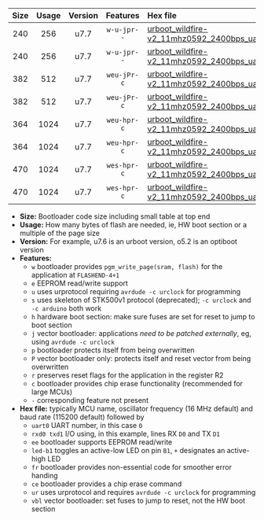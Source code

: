 |Size|Usage|Version|Features|Hex file|
|:-:|:-:|:-:|:-:|:--|
|240|256|u7.7|`w-u-jpr--`|[urboot_wildfire-v2_11mhz0592_2400bps_uart0_rxd0_txd1_led+b7_ur_vbl.hex](https://raw.githubusercontent.com/stefanrueger/urboot.hex/main/boards/wildfire-v2/fcpu_11mhz0592/2400_bps/urboot_wildfire-v2_11mhz0592_2400bps_uart0_rxd0_txd1_led+b7_ur_vbl.hex)|
|240|256|u7.7|`w-u-jpr--`|[urboot_wildfire-v2_11mhz0592_2400bps_uart1_rxd2_txd3_led+b7_ur_vbl.hex](https://raw.githubusercontent.com/stefanrueger/urboot.hex/main/boards/wildfire-v2/fcpu_11mhz0592/2400_bps/urboot_wildfire-v2_11mhz0592_2400bps_uart1_rxd2_txd3_led+b7_ur_vbl.hex)|
|382|512|u7.7|`weu-jPr-c`|[urboot_wildfire-v2_11mhz0592_2400bps_uart0_rxd0_txd1_ee_led+b7_fr_ce_ur_vbl.hex](https://raw.githubusercontent.com/stefanrueger/urboot.hex/main/boards/wildfire-v2/fcpu_11mhz0592/2400_bps/urboot_wildfire-v2_11mhz0592_2400bps_uart0_rxd0_txd1_ee_led+b7_fr_ce_ur_vbl.hex)|
|382|512|u7.7|`weu-jPr-c`|[urboot_wildfire-v2_11mhz0592_2400bps_uart1_rxd2_txd3_ee_led+b7_fr_ce_ur_vbl.hex](https://raw.githubusercontent.com/stefanrueger/urboot.hex/main/boards/wildfire-v2/fcpu_11mhz0592/2400_bps/urboot_wildfire-v2_11mhz0592_2400bps_uart1_rxd2_txd3_ee_led+b7_fr_ce_ur_vbl.hex)|
|364|1024|u7.7|`weu-hpr-c`|[urboot_wildfire-v2_11mhz0592_2400bps_uart0_rxd0_txd1_ee_led+b7_fr_ce_ur.hex](https://raw.githubusercontent.com/stefanrueger/urboot.hex/main/boards/wildfire-v2/fcpu_11mhz0592/2400_bps/urboot_wildfire-v2_11mhz0592_2400bps_uart0_rxd0_txd1_ee_led+b7_fr_ce_ur.hex)|
|364|1024|u7.7|`weu-hpr-c`|[urboot_wildfire-v2_11mhz0592_2400bps_uart1_rxd2_txd3_ee_led+b7_fr_ce_ur.hex](https://raw.githubusercontent.com/stefanrueger/urboot.hex/main/boards/wildfire-v2/fcpu_11mhz0592/2400_bps/urboot_wildfire-v2_11mhz0592_2400bps_uart1_rxd2_txd3_ee_led+b7_fr_ce_ur.hex)|
|470|1024|u7.7|`wes-hpr-c`|[urboot_wildfire-v2_11mhz0592_2400bps_uart0_rxd0_txd1_ee_led+b7_fr_ce.hex](https://raw.githubusercontent.com/stefanrueger/urboot.hex/main/boards/wildfire-v2/fcpu_11mhz0592/2400_bps/urboot_wildfire-v2_11mhz0592_2400bps_uart0_rxd0_txd1_ee_led+b7_fr_ce.hex)|
|470|1024|u7.7|`wes-hpr-c`|[urboot_wildfire-v2_11mhz0592_2400bps_uart1_rxd2_txd3_ee_led+b7_fr_ce.hex](https://raw.githubusercontent.com/stefanrueger/urboot.hex/main/boards/wildfire-v2/fcpu_11mhz0592/2400_bps/urboot_wildfire-v2_11mhz0592_2400bps_uart1_rxd2_txd3_ee_led+b7_fr_ce.hex)|

- **Size:** Bootloader code size including small table at top end
- **Usage:** How many bytes of flash are needed, ie, HW boot section or a multiple of the page size
- **Version:** For example, u7.6 is an urboot version, o5.2 is an optiboot version
- **Features:**
  + `w` bootloader provides `pgm_write_page(sram, flash)` for the application at `FLASHEND-4+1`
  + `e` EEPROM read/write support
  + `u` uses urprotocol requiring `avrdude -c urclock` for programming
  + `s` uses skeleton of STK500v1 protocol (deprecated); `-c urclock` and `-c arduino` both work
  + `h` hardware boot section: make sure fuses are set for reset to jump to boot section
  + `j` vector bootloader: applications *need to be patched externally*, eg, using `avrdude -c urclock`
  + `p` bootloader protects itself from being overwritten
  + `P` vector bootloader only: protects itself and reset vector from being overwritten
  + `r` preserves reset flags for the application in the register R2
  + `c` bootloader provides chip erase functionality (recommended for large MCUs)
  + `-` corresponding feature not present
- **Hex file:** typically MCU name, oscillator frequency (16 MHz default) and baud rate (115200 default) followed by
  + `uart0` UART number, in this case `0`
  + `rxd0 txd1` I/O using, in this example, lines RX `D0` and TX `D1`
  + `ee` bootloader supports EEPROM read/write
  + `led-b1` toggles an active-low LED on pin `B1`, `+` designates an active-high LED
  + `fr` bootloader provides non-essential code for smoother error handing
  + `ce` bootloader provides a chip erase command
  + `ur` uses urprotocol and requires `avrdude -c urclock` for programming
  + `vbl` vector bootloader: set fuses to jump to reset, not the HW boot section

